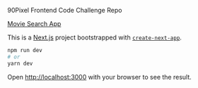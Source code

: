 90Pixel Frontend Code Challenge Repo

[Movie Search App](https://90pixel-frontend-code-challange.now.sh/)

This is a [Next.js](https://nextjs.org/) project bootstrapped with [`create-next-app`](https://github.com/zeit/next.js/tree/canary/packages/create-next-app).

```bash
npm run dev
# or
yarn dev
```

Open [http://localhost:3000](http://localhost:3000) with your browser to see the result.
